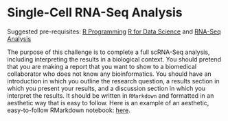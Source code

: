 # Single-Cell RNA-Seq Analysis

Suggested pre-requisites: [R Programming](https://github.com/Bioinformatics-Research-Network/training-requirements/tree/main/R%20Programming) [R for Data Science](https://github.com/Bioinformatics-Research-Network/training-requirements/tree/main/R%20for%20Data%20Science) and [RNA-Seq Analysis](https://github.com/Bioinformatics-Research-Network/training-requirements/tree/main/RNA-Seq%20Analysis)

The purpose of this challenge is to complete a full scRNA-Seq analysis, including interpreting the results in a biological context. You should pretend that you are making a report that you want to show to a biomedical collaborator who does not know any bioinformatics. You should have an introduction in which you outline the research question, a results section in which you present your results, and a discussion section in which you interpret the results. It should be written in `RMarkdown` and formatted in an aesthetic way that is easy to follow. Here is an example of an aesthetic, easy-to-follow RMarkdown notebook: [here](https://static-html-pages.s3-us-west-2.amazonaws.com/merck-project/RloopCorrelationSummary.html).


